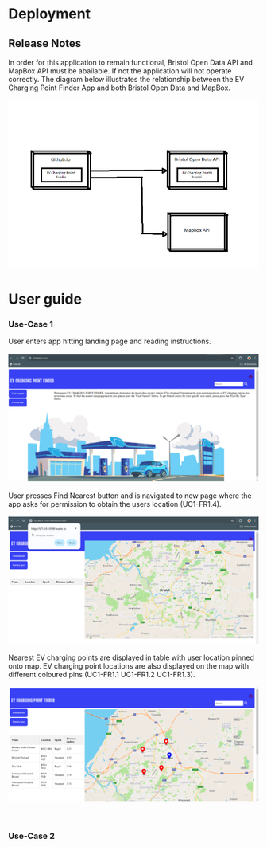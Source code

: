 # Deployment

## Release Notes
In order for this application to remain functional, Bristol Open Data API and MapBox API must be abailable. If not the application will not operate correctly. The diagram below illustrates the relationship between the EV Charging Point Finder App and both Bristol Open Data and MapBox.

![Insert Deployment diagram here](images/Boxes.png)

# User guide

### Use-Case 1

User enters app hitting landing page and reading instructions. <br>
<br>
![Insert screenshots here](images/Landing.png)<br>
<br>
User presses Find Nearest button and is navigated to new page where the app asks for permission to obtain the users location (UC1-FR1.4).<br>
<br>
![Insert screenshots here](images/Geolocation.png)<br>
<br>
Nearest EV charging points are displayed in table with user location pinned onto map. EV charging point locations are also displayed on the map with different coloured pins (UC1-FR1.1 UC1-FR1.2 UC1-FR1.3).<br>
<br>
![Insert screenshots here](images/UC.png)<br>
<br>
<br>
### Use-Case 2
